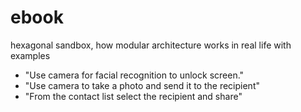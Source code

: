 # ebook
hexagonal sandbox, how modular architecture works in real life with examples

+ "Use camera for facial recognition to unlock screen."
+ "Use camera to take a photo and send it to the recipient"
+ "From the contact list select the recipient and share"
